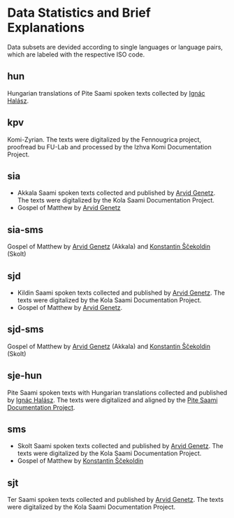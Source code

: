 # Data Statistics and Brief Explanations

Data subsets are devided according to single languages or language pairs, which are labeled with the respective ISO code.

## hun

Hungarian translations of Pite Saami spoken texts collected by [Ignác Halász](https://hu.wikipedia.org/wiki/Hal%C3%A1sz_Ign%C3%A1c).

## kpv

Komi-Zyrian. The texts were digitalized by the Fennougrica project, proofread bu FU-Lab and processed by the Izhva Komi Documentation Project.

## sia

* Akkala Saami spoken texts collected and published by [Arvid Genetz](https://en.wikipedia.org/wiki/Arvid_Genetz). The texts were digitalized by the Kola Saami Documentation Project.
* Gospel of Matthew by [Arvid Genetz](https://en.wikipedia.org/wiki/Arvid_Genetz)

## sia-sms

Gospel of Matthew by [Arvid Genetz](https://en.wikipedia.org/wiki/Arvid_Genetz) (Akkala) and [Konstantin Ščekoldin](https://ru.wikipedia.org/wiki/%D0%A9%D0%B5%D0%BA%D0%BE%D0%BB%D0%B4%D0%B8%D0%BD,_%D0%9A%D0%BE%D0%BD%D1%81%D1%82%D0%B0%D0%BD%D1%82%D0%B8%D0%BD_%D0%9F%D1%80%D0%BE%D0%BA%D0%BE%D0%BF%D1%8C%D0%B5%D0%B2%D0%B8%D1%87) (Skolt)

## sjd

* Kildin Saami spoken texts collected and published by [Arvid Genetz](https://en.wikipedia.org/wiki/Arvid_Genetz). The texts were digitalized by the Kola Saami Documentation Project.
* Gospel of Matthew by [Arvid Genetz](https://en.wikipedia.org/wiki/Arvid_Genetz).

## sjd-sms

Gospel of Matthew by [Arvid Genetz](https://en.wikipedia.org/wiki/Arvid_Genetz) (Akkala) and [Konstantin Ščekoldin](https://ru.wikipedia.org/wiki/%D0%A9%D0%B5%D0%BA%D0%BE%D0%BB%D0%B4%D0%B8%D0%BD,_%D0%9A%D0%BE%D0%BD%D1%81%D1%82%D0%B0%D0%BD%D1%82%D0%B8%D0%BD_%D0%9F%D1%80%D0%BE%D0%BA%D0%BE%D0%BF%D1%8C%D0%B5%D0%B2%D0%B8%D1%87) (Skolt)

## sje-hun

Pite Saami spoken texts with Hungarian translations collected and published by [Ignác Halász](https://hu.wikipedia.org/wiki/Hal%C3%A1sz_Ign%C3%A1c). The texts were digitalized and aligned by the [Pite Saami Documentation Project](http://saami.uni-freiburg.de/psdp/). 

## sms

* Skolt Saami spoken texts collected and published by [Arvid Genetz](https://en.wikipedia.org/wiki/Arvid_Genetz). The texts were digitalized by the Kola Saami Documentation Project.
* Gospel of Matthew by [Konstantin Ščekoldin](https://ru.wikipedia.org/wiki/%D0%A9%D0%B5%D0%BA%D0%BE%D0%BB%D0%B4%D0%B8%D0%BD,_%D0%9A%D0%BE%D0%BD%D1%81%D1%82%D0%B0%D0%BD%D1%82%D0%B8%D0%BD_%D0%9F%D1%80%D0%BE%D0%BA%D0%BE%D0%BF%D1%8C%D0%B5%D0%B2%D0%B8%D1%87)

## sjt

Ter Saami spoken texts collected and published by [Arvid Genetz](https://en.wikipedia.org/wiki/Arvid_Genetz). The texts were digitalized by the Kola Saami Documentation Project.
